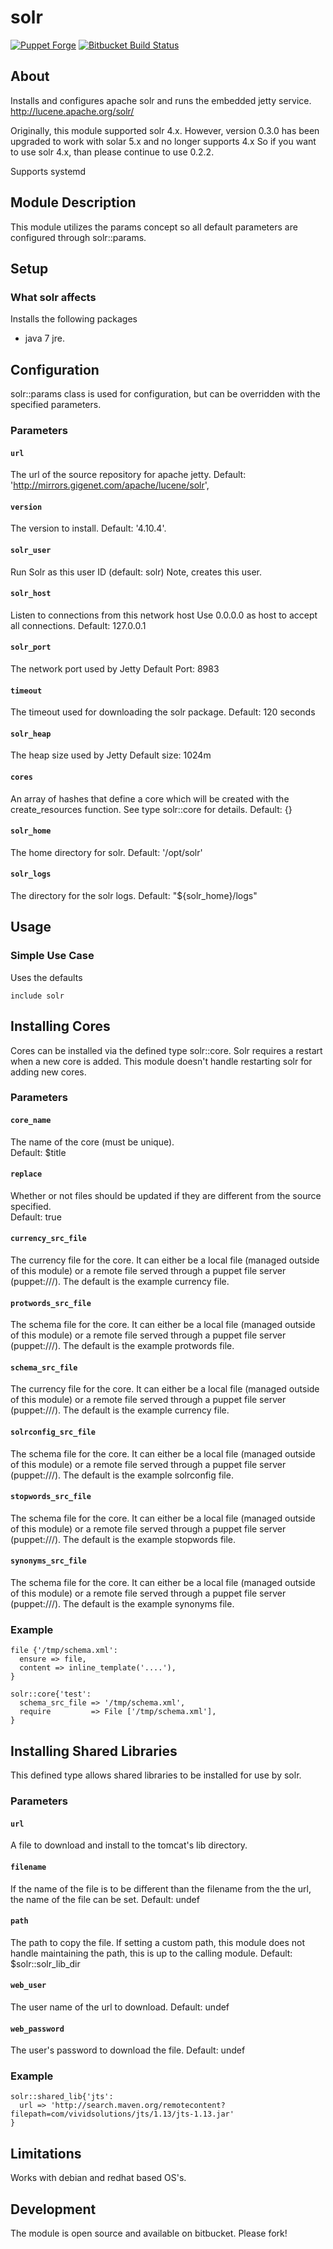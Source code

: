 # solr

[![Puppet Forge](http://img.shields.io/puppetforge/v/landcareresearch/solr.svg)](https://forge.puppetlabs.com/landcaresearch/solr)
[![Bitbucket Build Status](http://build.landcareresearch.co.nz/app/rest/builds/buildType%3A%28id%3ALinuxAdmin_PuppetSolr_PuppetSolr%29/statusIcon)](http://build.landcareresearch.co.nz/viewType.html?buildTypeId=LinuxAdmin_PuppetSolr_PuppetSolr&guest=1)

## About

Installs and configures apache solr and runs the embedded jetty service.
http://lucene.apache.org/solr/

Originally, this module supported solr 4.x.  However, version 0.3.0 has been upgraded to work with solar 5.x and no longer supports 4.x
So if you want to use solr 4.x, than please continue to use 0.2.2.

Supports systemd

## Module Description

This module utilizes the params concept so all default parameters are configured through solr::params.

## Setup

### What solr affects

Installs the following packages
* java 7 jre.

## Configuration

solr::params class is used for configuration, but can be overridden with the specified parameters.

### Parameters

#### `url`
The url of the source repository for apache jetty.
Default: 'http://mirrors.gigenet.com/apache/lucene/solr',

#### `version`
The version to install.
Default: '4.10.4'.

#### `solr_user`
Run Solr as this user ID (default: solr)
Note, creates this user.

#### `solr_host`
Listen to connections from this network host
Use 0.0.0.0 as host to accept all connections.
Default: 127.0.0.1

#### `solr_port`
The network port used by Jetty
Default Port: 8983

#### `timeout`
The timeout used for downloading the solr package.
Default: 120 seconds

#### `solr_heap`
The heap size used by Jetty
Default size: 1024m

#### `cores`
An array of hashes that define a core which will be created with the
create_resources function.
See type solr::core for details.
Default: {}

#### `solr_home`
The home directory for solr.
Default: '/opt/solr'

#### `solr_logs`
The directory for the solr logs.
Default: "${solr_home}/logs"

## Usage

### Simple Use Case

Uses the defaults
```
include solr
```

## Installing Cores

Cores can be installed via the defined type solr::core.  Solr requires a restart when a new core is added.
This module doesn't handle restarting solr for adding new cores.

### Parameters

#### `core_name`
The name of the core (must be unique).  
Default: $title

#### `replace`
Whether or not files should be updated if they are different from the source
specified.  
Default: true

#### `currency_src_file`
The currency file for the core.  It can either be a local file (managed outside
of this module) or a remote file served through a puppet file server (puppet:///).
The default is the example currency file.

#### `protwords_src_file`
The schema file for the core.  It can either be a local file (managed outside
of this module) or a remote file served through a puppet file server (puppet:///).
The default is the example protwords file.

#### `schema_src_file`
The currency file for the core.  It can either be a local file
(managed outside of this module) or a remote file served through a puppet
file server (puppet:///).
The default is the example currency file.

#### `solrconfig_src_file`
The schema file for the core.  It can either be a local file (managed outside
of this module) or a remote file served through a puppet file server (puppet:///).
The default is the example solrconfig file.

#### `stopwords_src_file`
The schema file for the core.  It can either be a local file (managed outside
of this module) or a remote file served through a puppet file server (puppet:///).
The default is the example stopwords file.

#### `synonyms_src_file`
The schema file for the core.  It can either be a local file (managed outside
of this module) or a remote file served through a puppet file server (puppet:///).
The default is the example synonyms file.

### Example

```puppet
file {'/tmp/schema.xml':
  ensure => file,
  content => inline_template('....'),
}

solr::core{'test':
  schema_src_file => '/tmp/schema.xml',
  require         => File ['/tmp/schema.xml'],
}
```

## Installing Shared Libraries

This defined type allows shared libraries to be installed for use by solr.

### Parameters

#### `url`
A file to download and install to the tomcat's lib directory.

#### `filename`
If the name of the file is to be different than the filename from the the url, the name of the file can be set.
Default: undef


#### `path`
The path to copy the file. If setting a custom path, this module does not handle maintaining the path, this is up to the calling module.
Default: $solr::solr_lib_dir

#### `web_user`
The user name of the url to download.
Default: undef

#### `web_password`
The user's password to download the file.
Default: undef

### Example
```
solr::shared_lib{'jts':
  url => 'http://search.maven.org/remotecontent?filepath=com/vividsolutions/jts/1.13/jts-1.13.jar'
}
```

## Limitations

Works with debian and redhat based OS's.

## Development

The module is open source and available on bitbucket.  Please fork!